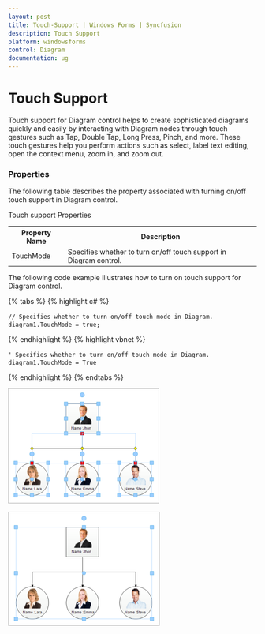 ```yaml
---
layout: post
title: Touch-Support | Windows Forms | Syncfusion
description: Touch Support
platform: windowsforms
control: Diagram
documentation: ug
---
```


# Touch Support

Touch support for Diagram control helps to create sophisticated diagrams quickly and easily by interacting with Diagram nodes through touch gestures such as Tap, Double Tap, Long Press, Pinch, and more. These touch gestures help you perform actions such as select, label text editing, open the context menu, zoom in, and zoom out.

### Properties

The following table describes the property associated with turning on/off touch support in Diagram control.



Touch support Properties

<table>
<tr>
<th>
Property Name</th><th>
Description</th></tr>
<tr>
<td>
TouchMode</td><td>
Specifies whether to turn on/off touch support in Diagram control.</td></tr>
</table>


The following code example illustrates how to turn on touch support for Diagram control.


{% tabs %}
{% highlight c# %}

	// Specifies whether to turn on/off touch mode in Diagram.
	diagram1.TouchMode = true;

{% endhighlight %}
{% highlight vbnet %}

	' Specifies whether to turn on/off touch mode in Diagram.
	diagram1.TouchMode = True

{% endhighlight %}
{% endtabs %}

![](Touch-Support_images/Touch-Support_img1.png)



![](Touch-Support_images/Touch-Support_img2.png)